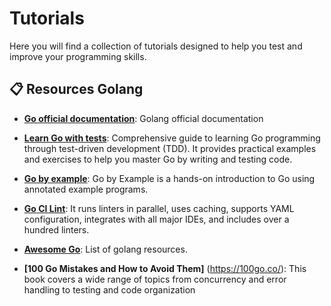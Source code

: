 # Tutorials

Here you will find a collection of tutorials designed to help you test and improve your programming skills. 

## 📋 Resources Golang

- **[Go official documentation](https://go.dev/)**: Golang official documentation

- **[Learn Go with tests](https://quii.gitbook.io/learn-go-with-tests)**: Comprehensive guide to learning Go programming through test-driven development (TDD). It provides practical examples and exercises to help you master Go by writing and testing code.

- **[Go by example](https://gobyexample.com/)**: Go by Example is a hands-on introduction to Go using annotated example programs.

- **[Go CI Lint](https://golangci-lint.run/)**: It runs linters in parallel, uses caching, supports YAML configuration, integrates with all major IDEs, and includes over a hundred linters.

- **[Awesome Go](https://awesome-go.com/)**: List of golang resources.

- **[100 Go Mistakes and How to Avoid Them]** (https://100go.co/): This book covers a wide range of topics from concurrency and error handling to testing and code organization